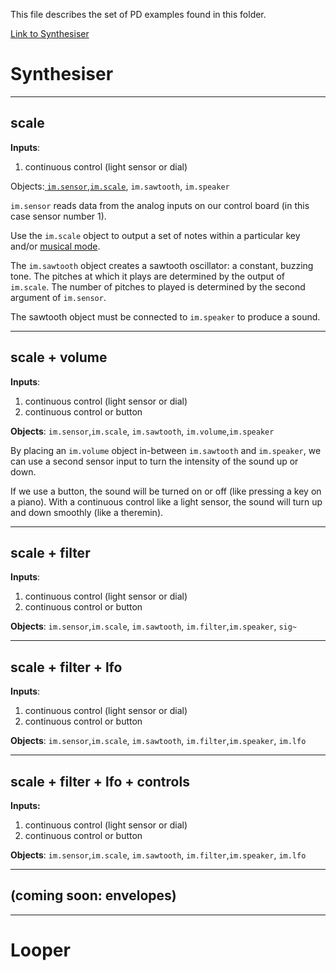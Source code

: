 This file describes the set of PD examples found in this folder.

[Link to Synthesiser](#Synthesiser)

# Synthesiser

---



## scale

**Inputs**: 

1. continuous control (light sensor or dial)

Objects:[ `im.sensor`](im-objects.md#im.sensor),[`im.scale`](im-objects.md#im.scale), `im.sawtooth`, `im.speaker`

`im.sensor` reads data from the analog inputs on our control board (in this case sensor number 1).

Use the `im.scale` object to output a set of notes within a particular key and/or [musical mode](https://blog.landr.com/music-modes/).

The `im.sawtooth` object creates a sawtooth oscillator: a constant, buzzing tone. The pitches at which it plays are determined by the output of `im.scale`.  The number of pitches to played is determined by the second argument of `im.sensor`.

The sawtooth object must be connected to `im.speaker` to produce a sound.

___



## scale + volume

**Inputs**: 

1. continuous control (light sensor or dial)
2. continuous control or button

**Objects**: `im.sensor`,`im.scale`, `im.sawtooth`, `im.volume`,`im.speaker`

By placing an `im.volume` object in-between `im.sawtooth` and `im.speaker`, we can use a second sensor input to turn the intensity of the sound up or down.

If we use a button, the sound will be turned on or off (like pressing a key on a piano).  With a continuous control like a light sensor, the sound will turn up and down smoothly (like a theremin).

------



## scale + filter

**Inputs**: 

1. continuous control (light sensor or dial)
2. continuous control or button

**Objects**: `im.sensor`,`im.scale`, `im.sawtooth`, `im.filter`,`im.speaker`, `sig~`

------



## scale + filter + lfo

**Inputs**: 

1. continuous control (light sensor or dial)
2. continuous control or button

**Objects**: `im.sensor`,`im.scale`, `im.sawtooth`, `im.filter`,`im.speaker`, `im.lfo`

------



## scale + filter + lfo + controls

**Inputs:** 

1. continuous control (light sensor or dial)
2. continuous control or button

**Objects**: `im.sensor`,`im.scale`, `im.sawtooth`, `im.filter`,`im.speaker`, `im.lfo`

------



## (coming soon: envelopes)

------



# Looper